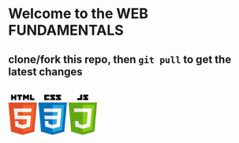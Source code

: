 # Welcome to the WEB FUNDAMENTALS

## clone/fork this repo, then `git pull` to get the latest changes

<br/>

<img src="https://github.com/Alaa-1/git_assets/blob/main/kindpng_787343.png" alt="HTML,CSS and JS logo" width="180">

<br/>
